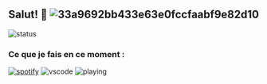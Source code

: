 ## Salut! 👋 ![33a9692bb433e63e0fccfaabf9e82d10](https://github.com/Wishrito/Wishrito/assets/110767037/606e838d-e8a9-4543-8703-5fe449bb42c3)
![status](https://api.statusbadges.me/badge/status/911467405115535411)

### Ce que je fais en ce moment :
[![spotify](https://api.statusbadges.me/badge/spotify/911467405115535411)](https://api.statusbadges.me/openspotify/911467405115535411)
![vscode](https://api.statusbadges.me/badge/vscode/911467405115535411)
![playing](https://api.statusbadges.me/badge/playing/911467405115535411)


<!--
**Wishrito/Wishrito** is a ✨ _special_ ✨ repository because its `README.md` (this file) appears on your GitHub profile.

Here are some ideas to get you started:

- 🔭 I’m currently working on ...
- 🌱 I’m currently learning ...
- 👯 I’m looking to collaborate on ...
- 🤔 I’m looking for help with ...
- 💬 Ask me about ...
- 📫 How to reach me: ...
- 😄 Pronouns: ...
- ⚡ Fun fact: ...
-->
